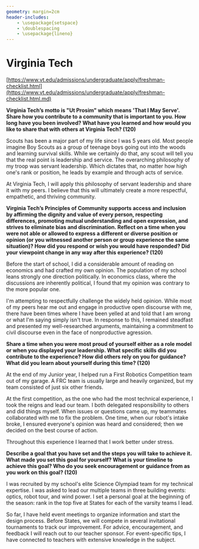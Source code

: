 ```yaml
---
geometry: margin=2cm
header-includes:
    - \usepackage{setspace}
    - \doublespacing
    - \usepackage{lineno}
---
```


# Virginia Tech

[https://www.vt.edu/admissions/undergraduate/apply/freshman-checklist.html](https://www.vt.edu/admissions/undergraduate/apply/freshman-checklist.html.md)

**Virginia Tech’s motto is "Ut Prosim" which means 'That I May Serve'. Share how
you contribute to a community that is important to you. How long have you been
involved? What have you learned and how would you like to share that with
others at Virginia Tech? (120)**

Scouts has been a major part of my life since I was 5 years old. Most people
imagine Boy Scouts as a group of teenage boys going out into the woods and
learning survival skills. While we certainly do that, any scout will tell you
that the real point is leadership and service. The overarching philosophy of my
troop was servant leadership. Which dictates that, no matter how high one's
rank or position, he leads by example and through acts of service.

At Virginia Tech, I will apply this philosophy of servant leadership and share
it with my peers. I believe that this will ultimately create a more respectful,
empathetic, and thriving community.

**Virginia Tech’s Principles of Community supports access and inclusion by
affirming the dignity and value of every person, respecting differences,
promoting mutual understanding and open expression, and strives to eliminate
bias and discrimination. Reflect on a time when you were not able or allowed to
express a different or diverse position or opinion (or you witnessed another
person or group experience the same situation)? How did you respond or wish you
would have responded? Did your viewpoint change in any way after this
experience? (120)**

Before the start of school, I did a considerable amount of reading on economics
and had crafted my own opinion. The population of my school leans strongly one
direction politically. In economics class, where the discussions are inherently
political, I found that my opinion was contrary to the more popular one.

I'm attempting to respectfully challenge the widely held opinion. While most of
my peers hear me out and engage in productive open discourse with me, there
have been times where I have been yelled at and told that I am wrong or what
I'm saying simply isn't true. In response to this, I remained steadfast and
presented my well-researched arguments, maintaining a commitment to civil
discourse even in the face of nonproductive agression.

**Share a time when you were most proud of yourself either as a role model or
when you displayed your leadership. What specific skills did you contribute to
the experience? How did others rely on you for guidance? What did you learn
about yourself during this time? (120)**

At the end of my Junior year, I helped run a First Robotics Competition team
out of my garage. A FRC team is usually large and heavily organized, but my
team consisted of just six other friends. 

At the first competition, as the one who had the most technical experience, I
took the reigns and lead our team. I both delegated responsibility to others
and did things myself. When issues or questions came up, my teammates
collaborated with me to fix the problem. One time, when our robot's intake
broke, I ensured everyone's opinion was heard and considered; then we decided
on the best course of action.

Throughout this experience I learned that I work better under stress.

**Describe a goal that you have set and the steps you will take to achieve it.
What made you set this goal for yourself? What is your timeline to achieve this
goal? Who do you seek encouragement or guidance from as you work on this goal?
(120)**

I was recruited by my school's elite Science Olympiad team for my technical
expertise. I was asked to lead our multiple teams in three building events:
optics, robot tour, and wind power. I set a personal goal at the beginning of
the season: rank in the top five at States for each of the varsity teams I
lead.

So far, I have held event meetings to organize information and start the design
process. Before States, we will compete in several invitational tournaments to
track our improvement. For advice, encouragement, and feedback I will reach out
to our teacher sponsor. For event-specific tips, I have connected to teachers
with extensive knowledge in the subject.

